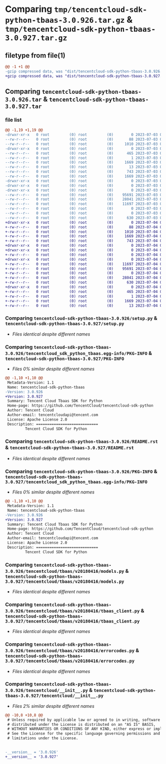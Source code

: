 # Comparing `tmp/tencentcloud-sdk-python-tbaas-3.0.926.tar.gz` & `tmp/tencentcloud-sdk-python-tbaas-3.0.927.tar.gz`

## filetype from file(1)

```diff
@@ -1 +1 @@
-gzip compressed data, was "dist/tencentcloud-sdk-python-tbaas-3.0.926.tar", last modified: Mon Jul  3 00:34:33 2023, max compression
+gzip compressed data, was "dist/tencentcloud-sdk-python-tbaas-3.0.927.tar", last modified: Tue Jul  4 00:29:49 2023, max compression
```

## Comparing `tencentcloud-sdk-python-tbaas-3.0.926.tar` & `tencentcloud-sdk-python-tbaas-3.0.927.tar`

### file list

```diff
@@ -1,19 +1,19 @@
-drwxr-xr-x   0 root         (0) root         (0)        0 2023-07-03 00:34:33.000000 tencentcloud-sdk-python-tbaas-3.0.926/
--rw-r--r--   0 root         (0) root         (0)       88 2023-07-03 00:34:33.000000 tencentcloud-sdk-python-tbaas-3.0.926/setup.cfg
--rw-r--r--   0 root         (0) root         (0)     1010 2023-07-03 00:34:33.000000 tencentcloud-sdk-python-tbaas-3.0.926/setup.py
-drwxr-xr-x   0 root         (0) root         (0)        0 2023-07-03 00:34:33.000000 tencentcloud-sdk-python-tbaas-3.0.926/tencentcloud_sdk_python_tbaas.egg-info/
--rw-r--r--   0 root         (0) root         (0)      465 2023-07-03 00:34:33.000000 tencentcloud-sdk-python-tbaas-3.0.926/tencentcloud_sdk_python_tbaas.egg-info/SOURCES.txt
--rw-r--r--   0 root         (0) root         (0)        1 2023-07-03 00:34:33.000000 tencentcloud-sdk-python-tbaas-3.0.926/tencentcloud_sdk_python_tbaas.egg-info/dependency_links.txt
--rw-r--r--   0 root         (0) root         (0)     1669 2023-07-03 00:34:33.000000 tencentcloud-sdk-python-tbaas-3.0.926/tencentcloud_sdk_python_tbaas.egg-info/PKG-INFO
--rw-r--r--   0 root         (0) root         (0)       13 2023-07-03 00:34:33.000000 tencentcloud-sdk-python-tbaas-3.0.926/tencentcloud_sdk_python_tbaas.egg-info/top_level.txt
--rw-r--r--   0 root         (0) root         (0)      743 2023-07-03 00:34:33.000000 tencentcloud-sdk-python-tbaas-3.0.926/README.rst
--rw-r--r--   0 root         (0) root         (0)     1669 2023-07-03 00:34:33.000000 tencentcloud-sdk-python-tbaas-3.0.926/PKG-INFO
-drwxr-xr-x   0 root         (0) root         (0)        0 2023-07-03 00:34:33.000000 tencentcloud-sdk-python-tbaas-3.0.926/tencentcloud/
-drwxr-xr-x   0 root         (0) root         (0)        0 2023-07-03 00:34:33.000000 tencentcloud-sdk-python-tbaas-3.0.926/tencentcloud/tbaas/
-drwxr-xr-x   0 root         (0) root         (0)        0 2023-07-03 00:34:33.000000 tencentcloud-sdk-python-tbaas-3.0.926/tencentcloud/tbaas/v20180416/
--rw-r--r--   0 root         (0) root         (0)    95691 2023-07-03 00:34:33.000000 tencentcloud-sdk-python-tbaas-3.0.926/tencentcloud/tbaas/v20180416/models.py
--rw-r--r--   0 root         (0) root         (0)    28041 2023-07-03 00:34:33.000000 tencentcloud-sdk-python-tbaas-3.0.926/tencentcloud/tbaas/v20180416/tbaas_client.py
--rw-r--r--   0 root         (0) root         (0)    11697 2023-07-03 00:34:33.000000 tencentcloud-sdk-python-tbaas-3.0.926/tencentcloud/tbaas/v20180416/errorcodes.py
--rw-r--r--   0 root         (0) root         (0)        0 2023-07-03 00:34:33.000000 tencentcloud-sdk-python-tbaas-3.0.926/tencentcloud/tbaas/v20180416/__init__.py
--rw-r--r--   0 root         (0) root         (0)        0 2023-07-03 00:34:33.000000 tencentcloud-sdk-python-tbaas-3.0.926/tencentcloud/tbaas/__init__.py
--rw-r--r--   0 root         (0) root         (0)      630 2023-07-03 00:34:33.000000 tencentcloud-sdk-python-tbaas-3.0.926/tencentcloud/__init__.py
+drwxr-xr-x   0 root         (0) root         (0)        0 2023-07-04 00:29:49.000000 tencentcloud-sdk-python-tbaas-3.0.927/
+-rw-r--r--   0 root         (0) root         (0)       88 2023-07-04 00:29:49.000000 tencentcloud-sdk-python-tbaas-3.0.927/setup.cfg
+-rw-r--r--   0 root         (0) root         (0)     1010 2023-07-04 00:29:48.000000 tencentcloud-sdk-python-tbaas-3.0.927/setup.py
+-rw-r--r--   0 root         (0) root         (0)     1669 2023-07-04 00:29:49.000000 tencentcloud-sdk-python-tbaas-3.0.927/PKG-INFO
+-rw-r--r--   0 root         (0) root         (0)      743 2023-07-04 00:29:48.000000 tencentcloud-sdk-python-tbaas-3.0.927/README.rst
+drwxr-xr-x   0 root         (0) root         (0)        0 2023-07-04 00:29:49.000000 tencentcloud-sdk-python-tbaas-3.0.927/tencentcloud/
+drwxr-xr-x   0 root         (0) root         (0)        0 2023-07-04 00:29:49.000000 tencentcloud-sdk-python-tbaas-3.0.927/tencentcloud/tbaas/
+-rw-r--r--   0 root         (0) root         (0)        0 2023-07-04 00:29:48.000000 tencentcloud-sdk-python-tbaas-3.0.927/tencentcloud/tbaas/__init__.py
+drwxr-xr-x   0 root         (0) root         (0)        0 2023-07-04 00:29:49.000000 tencentcloud-sdk-python-tbaas-3.0.927/tencentcloud/tbaas/v20180416/
+-rw-r--r--   0 root         (0) root         (0)    11697 2023-07-04 00:29:48.000000 tencentcloud-sdk-python-tbaas-3.0.927/tencentcloud/tbaas/v20180416/errorcodes.py
+-rw-r--r--   0 root         (0) root         (0)    95691 2023-07-04 00:29:48.000000 tencentcloud-sdk-python-tbaas-3.0.927/tencentcloud/tbaas/v20180416/models.py
+-rw-r--r--   0 root         (0) root         (0)        0 2023-07-04 00:29:48.000000 tencentcloud-sdk-python-tbaas-3.0.927/tencentcloud/tbaas/v20180416/__init__.py
+-rw-r--r--   0 root         (0) root         (0)    28041 2023-07-04 00:29:48.000000 tencentcloud-sdk-python-tbaas-3.0.927/tencentcloud/tbaas/v20180416/tbaas_client.py
+-rw-r--r--   0 root         (0) root         (0)      630 2023-07-04 00:29:48.000000 tencentcloud-sdk-python-tbaas-3.0.927/tencentcloud/__init__.py
+drwxr-xr-x   0 root         (0) root         (0)        0 2023-07-04 00:29:49.000000 tencentcloud-sdk-python-tbaas-3.0.927/tencentcloud_sdk_python_tbaas.egg-info/
+-rw-r--r--   0 root         (0) root         (0)      465 2023-07-04 00:29:49.000000 tencentcloud-sdk-python-tbaas-3.0.927/tencentcloud_sdk_python_tbaas.egg-info/SOURCES.txt
+-rw-r--r--   0 root         (0) root         (0)        1 2023-07-04 00:29:49.000000 tencentcloud-sdk-python-tbaas-3.0.927/tencentcloud_sdk_python_tbaas.egg-info/dependency_links.txt
+-rw-r--r--   0 root         (0) root         (0)     1669 2023-07-04 00:29:49.000000 tencentcloud-sdk-python-tbaas-3.0.927/tencentcloud_sdk_python_tbaas.egg-info/PKG-INFO
+-rw-r--r--   0 root         (0) root         (0)       13 2023-07-04 00:29:49.000000 tencentcloud-sdk-python-tbaas-3.0.927/tencentcloud_sdk_python_tbaas.egg-info/top_level.txt
```

### Comparing `tencentcloud-sdk-python-tbaas-3.0.926/setup.py` & `tencentcloud-sdk-python-tbaas-3.0.927/setup.py`

 * *Files identical despite different names*

### Comparing `tencentcloud-sdk-python-tbaas-3.0.926/tencentcloud_sdk_python_tbaas.egg-info/PKG-INFO` & `tencentcloud-sdk-python-tbaas-3.0.927/PKG-INFO`

 * *Files 0% similar despite different names*

```diff
@@ -1,10 +1,10 @@
 Metadata-Version: 1.1
 Name: tencentcloud-sdk-python-tbaas
-Version: 3.0.926
+Version: 3.0.927
 Summary: Tencent Cloud Tbaas SDK for Python
 Home-page: https://github.com/TencentCloud/tencentcloud-sdk-python
 Author: Tencent Cloud
 Author-email: tencentcloudapi@tencent.com
 License: Apache License 2.0
 Description: ============================
         Tencent Cloud SDK for Python
```

### Comparing `tencentcloud-sdk-python-tbaas-3.0.926/README.rst` & `tencentcloud-sdk-python-tbaas-3.0.927/README.rst`

 * *Files identical despite different names*

### Comparing `tencentcloud-sdk-python-tbaas-3.0.926/PKG-INFO` & `tencentcloud-sdk-python-tbaas-3.0.927/tencentcloud_sdk_python_tbaas.egg-info/PKG-INFO`

 * *Files 0% similar despite different names*

```diff
@@ -1,10 +1,10 @@
 Metadata-Version: 1.1
 Name: tencentcloud-sdk-python-tbaas
-Version: 3.0.926
+Version: 3.0.927
 Summary: Tencent Cloud Tbaas SDK for Python
 Home-page: https://github.com/TencentCloud/tencentcloud-sdk-python
 Author: Tencent Cloud
 Author-email: tencentcloudapi@tencent.com
 License: Apache License 2.0
 Description: ============================
         Tencent Cloud SDK for Python
```

### Comparing `tencentcloud-sdk-python-tbaas-3.0.926/tencentcloud/tbaas/v20180416/models.py` & `tencentcloud-sdk-python-tbaas-3.0.927/tencentcloud/tbaas/v20180416/models.py`

 * *Files identical despite different names*

### Comparing `tencentcloud-sdk-python-tbaas-3.0.926/tencentcloud/tbaas/v20180416/tbaas_client.py` & `tencentcloud-sdk-python-tbaas-3.0.927/tencentcloud/tbaas/v20180416/tbaas_client.py`

 * *Files identical despite different names*

### Comparing `tencentcloud-sdk-python-tbaas-3.0.926/tencentcloud/tbaas/v20180416/errorcodes.py` & `tencentcloud-sdk-python-tbaas-3.0.927/tencentcloud/tbaas/v20180416/errorcodes.py`

 * *Files identical despite different names*

### Comparing `tencentcloud-sdk-python-tbaas-3.0.926/tencentcloud/__init__.py` & `tencentcloud-sdk-python-tbaas-3.0.927/tencentcloud/__init__.py`

 * *Files 2% similar despite different names*

```diff
@@ -10,8 +10,8 @@
 # Unless required by applicable law or agreed to in writing, software
 # distributed under the License is distributed on an "AS IS" BASIS,
 # WITHOUT WARRANTIES OR CONDITIONS OF ANY KIND, either express or implied.
 # See the License for the specific language governing permissions and
 # limitations under the License.
 
 
-__version__ = '3.0.926'
+__version__ = '3.0.927'
```

